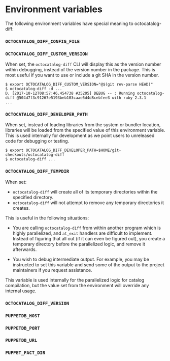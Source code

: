 # Environment variables

The following environment variables have special meaning to octocatalog-diff:

### `OCTOCATALOG_DIFF_CONFIG_FILE`

### `OCTOCATALOG_DIFF_CUSTOM_VERSION`

When set, the `octocatalog-diff` CLI will display this as the version number within debugging, instead of the version number in the package. This is most useful if you want to use or include a git SHA in the version number.

```
$ export OCTOCATALOG_DIFF_CUSTOM_VERSION="@$(git rev-parse HEAD)"
$ octocatalog-diff -d ...
D, [2017-10-12T08:57:46.454738 #35205] DEBUG -- : Running octocatalog-diff @504d7f3c91267e5193beb103caae5d4d8cebfee3 with ruby 2.3.1
...
```

### `OCTOCATALOG_DIFF_DEVELOPER_PATH`

When set, instead of loading libraries from the system or bundler location, libraries will be loaded from the specified value of this environment variable. This is used internally for development as we point users to unreleased code for debugging or testing.

```
$ export OCTOCATALOG_DIFF_DEVELOPER_PATH=$HOME/git-checkouts/octocatalog-diff
$ octocatalog-diff ...
```

### `OCTOCATALOG_DIFF_TEMPDIR`

When set:

- `octocatalog-diff` will create all of its temporary directories within the specified directory.
- `octocatalog-diff` will not attempt to remove any temporary directories it creates.

This is useful in the following situations:

- You are calling `octocatalog-diff` from within another program which is highly parallelized, and `at_exit` handlers are difficult to implement. Instead of figuring that all out (if it can even be figured out), you create a temporary directory before the parallelized logic, and remove it afterwards.

- You wish to debug intermediate output. For example, you may be instructed to set this variable and send some of the output to the project maintainers if you request assistance.

This variable is used internally for the parallelized logic for catalog compilation, but the value set from the environment will override any internal usage.

### `OCTOCATALOG_DIFF_VERSION`

### `PUPPETDB_HOST`

### `PUPPETDB_PORT`

### `PUPPETDB_URL`

### `PUPPET_FACT_DIR`
